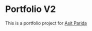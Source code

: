 # Portfolio V2

This is a portfolio project for <a href="mailto:asitparida@live.in">Asit Parida</a> 
